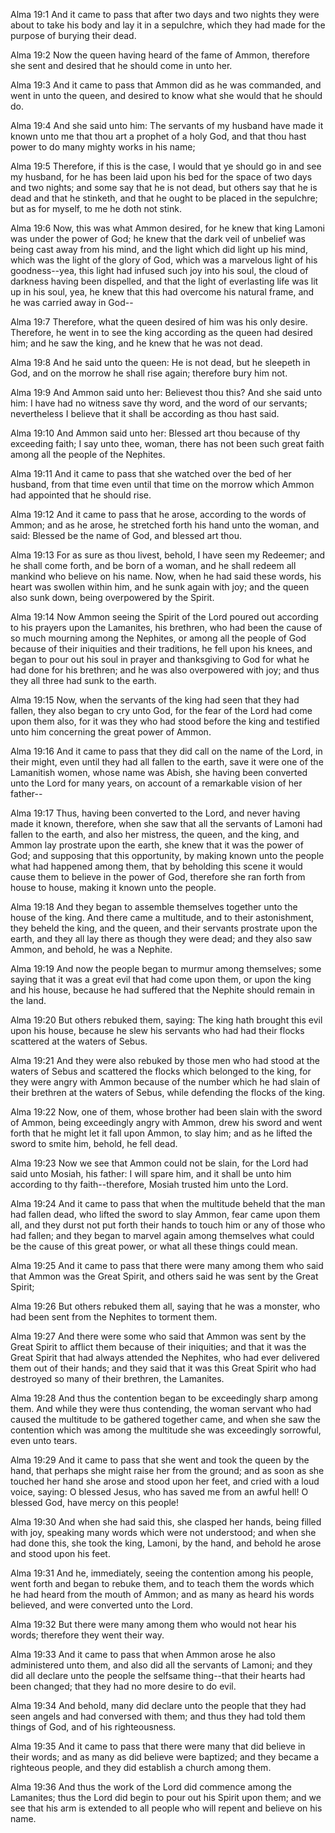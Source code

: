 Alma 19:1 And it came to pass that after two days and two nights they
were about to take his body and lay it in a sepulchre, which they had
made for the purpose of burying their dead.

Alma 19:2 Now the queen having heard of the fame of Ammon, therefore she
sent and desired that he should come in unto her.

Alma 19:3 And it came to pass that Ammon did as he was commanded, and
went in unto the queen, and desired to know what she would that he
should do.

Alma 19:4 And she said unto him: The servants of my husband have made it
known unto me that thou art a prophet of a holy God, and that thou hast
power to do many mighty works in his name;

Alma 19:5 Therefore, if this is the case, I would that ye should go in
and see my husband, for he has been laid upon his bed for the space of
two days and two nights; and some say that he is not dead, but others
say that he is dead and that he stinketh, and that he ought to be placed
in the sepulchre; but as for myself, to me he doth not stink.

Alma 19:6 Now, this was what Ammon desired, for he knew that king Lamoni
was under the power of God; he knew that the dark veil of unbelief was
being cast away from his mind, and the light which did light up his
mind, which was the light of the glory of God, which was a marvelous
light of his goodness--yea, this light had infused such joy into his
soul, the cloud of darkness having been dispelled, and that the light of
everlasting life was lit up in his soul, yea, he knew that this had
overcome his natural frame, and he was carried away in God--

Alma 19:7 Therefore, what the queen desired of him was his only desire.
Therefore, he went in to see the king according as the queen had desired
him; and he saw the king, and he knew that he was not dead.

Alma 19:8 And he said unto the queen: He is not dead, but he sleepeth in
God, and on the morrow he shall rise again; therefore bury him not.

Alma 19:9 And Ammon said unto her: Believest thou this? And she said
unto him: I have had no witness save thy word, and the word of our
servants; nevertheless I believe that it shall be according as thou hast
said.

Alma 19:10 And Ammon said unto her: Blessed art thou because of thy
exceeding faith; I say unto thee, woman, there has not been such great
faith among all the people of the Nephites.

Alma 19:11 And it came to pass that she watched over the bed of her
husband, from that time even until that time on the morrow which Ammon
had appointed that he should rise.

Alma 19:12 And it came to pass that he arose, according to the words of
Ammon; and as he arose, he stretched forth his hand unto the woman, and
said: Blessed be the name of God, and blessed art thou.

Alma 19:13 For as sure as thou livest, behold, I have seen my Redeemer;
and he shall come forth, and be born of a woman, and he shall redeem all
mankind who believe on his name. Now, when he had said these words, his
heart was swollen within him, and he sunk again with joy; and the queen
also sunk down, being overpowered by the Spirit.

Alma 19:14 Now Ammon seeing the Spirit of the Lord poured out according
to his prayers upon the Lamanites, his brethren, who had been the cause
of so much mourning among the Nephites, or among all the people of God
because of their iniquities and their traditions, he fell upon his
knees, and began to pour out his soul in prayer and thanksgiving to God
for what he had done for his brethren; and he was also overpowered with
joy; and thus they all three had sunk to the earth.

Alma 19:15 Now, when the servants of the king had seen that they had
fallen, they also began to cry unto God, for the fear of the Lord had
come upon them also, for it was they who had stood before the king and
testified unto him concerning the great power of Ammon.

Alma 19:16 And it came to pass that they did call on the name of the
Lord, in their might, even until they had all fallen to the earth, save
it were one of the Lamanitish women, whose name was Abish, she having
been converted unto the Lord for many years, on account of a remarkable
vision of her father--

Alma 19:17 Thus, having been converted to the Lord, and never having
made it known, therefore, when she saw that all the servants of Lamoni
had fallen to the earth, and also her mistress, the queen, and the king,
and Ammon lay prostrate upon the earth, she knew that it was the power
of God; and supposing that this opportunity, by making known unto the
people what had happened among them, that by beholding this scene it
would cause them to believe in the power of God, therefore she ran forth
from house to house, making it known unto the people.

Alma 19:18 And they began to assemble themselves together unto the house
of the king. And there came a multitude, and to their astonishment, they
beheld the king, and the queen, and their servants prostrate upon the
earth, and they all lay there as though they were dead; and they also
saw Ammon, and behold, he was a Nephite.

Alma 19:19 And now the people began to murmur among themselves; some
saying that it was a great evil that had come upon them, or upon the
king and his house, because he had suffered that the Nephite should
remain in the land.

Alma 19:20 But others rebuked them, saying: The king hath brought this
evil upon his house, because he slew his servants who had had their
flocks scattered at the waters of Sebus.

Alma 19:21 And they were also rebuked by those men who had stood at the
waters of Sebus and scattered the flocks which belonged to the king, for
they were angry with Ammon because of the number which he had slain of
their brethren at the waters of Sebus, while defending the flocks of the
king.

Alma 19:22 Now, one of them, whose brother had been slain with the sword
of Ammon, being exceedingly angry with Ammon, drew his sword and went
forth that he might let it fall upon Ammon, to slay him; and as he
lifted the sword to smite him, behold, he fell dead.

Alma 19:23 Now we see that Ammon could not be slain, for the Lord had
said unto Mosiah, his father: I will spare him, and it shall be unto him
according to thy faith--therefore, Mosiah trusted him unto the Lord.

Alma 19:24 And it came to pass that when the multitude beheld that the
man had fallen dead, who lifted the sword to slay Ammon, fear came upon
them all, and they durst not put forth their hands to touch him or any
of those who had fallen; and they began to marvel again among themselves
what could be the cause of this great power, or what all these things
could mean.

Alma 19:25 And it came to pass that there were many among them who said
that Ammon was the Great Spirit, and others said he was sent by the
Great Spirit;

Alma 19:26 But others rebuked them all, saying that he was a monster,
who had been sent from the Nephites to torment them.

Alma 19:27 And there were some who said that Ammon was sent by the Great
Spirit to afflict them because of their iniquities; and that it was the
Great Spirit that had always attended the Nephites, who had ever
delivered them out of their hands; and they said that it was this Great
Spirit who had destroyed so many of their brethren, the Lamanites.

Alma 19:28 And thus the contention began to be exceedingly sharp among
them. And while they were thus contending, the woman servant who had
caused the multitude to be gathered together came, and when she saw the
contention which was among the multitude she was exceedingly sorrowful,
even unto tears.

Alma 19:29 And it came to pass that she went and took the queen by the
hand, that perhaps she might raise her from the ground; and as soon as
she touched her hand she arose and stood upon her feet, and cried with a
loud voice, saying: O blessed Jesus, who has saved me from an awful
hell! O blessed God, have mercy on this people!

Alma 19:30 And when she had said this, she clasped her hands, being
filled with joy, speaking many words which were not understood; and when
she had done this, she took the king, Lamoni, by the hand, and behold he
arose and stood upon his feet.

Alma 19:31 And he, immediately, seeing the contention among his people,
went forth and began to rebuke them, and to teach them the words which
he had heard from the mouth of Ammon; and as many as heard his words
believed, and were converted unto the Lord.

Alma 19:32 But there were many among them who would not hear his words;
therefore they went their way.

Alma 19:33 And it came to pass that when Ammon arose he also
administered unto them, and also did all the servants of Lamoni; and
they did all declare unto the people the selfsame thing--that their
hearts had been changed; that they had no more desire to do evil.

Alma 19:34 And behold, many did declare unto the people that they had
seen angels and had conversed with them; and thus they had told them
things of God, and of his righteousness.

Alma 19:35 And it came to pass that there were many that did believe in
their words; and as many as did believe were baptized; and they became a
righteous people, and they did establish a church among them.

Alma 19:36 And thus the work of the Lord did commence among the
Lamanites; thus the Lord did begin to pour out his Spirit upon them; and
we see that his arm is extended to all people who will repent and
believe on his name.

